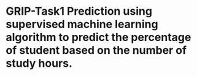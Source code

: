 # GRIP-Task1 Prediction using supervised machine learning algorithm to predict the percentage of student based on the number of study hours.
